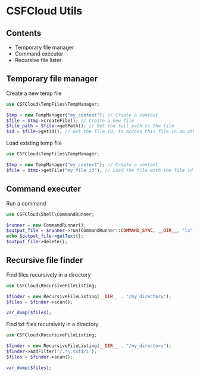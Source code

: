 # CSFCloud Utils

## Contents
* Temporary file manager
* Command executer
* Recursive file lister

## Temporary file manager
Create a new temp file
```php
use CSFCloud\TempFiles\TempManager;

$tmp = new TempManager("my_context"); // Create a context
$file = $tmp->createFile(); // Create a new file
$file_path = $file->getPath(); // Get the full path to the file
$id = $file->getId(); // Get the file id, to access this file in an other session
```

Load existing temp file
```php
use CSFCloud\TempFiles\TempManager;

$tmp = new TempManager("my_context"); // Create a context
$file = $tmp->getFile("my_file_id"); // Load the file with the file id
```

## Command executer

Run a command
```php
use CSFCloud\Shell\CommandRunner;

$runner = new CommandRunner();
$output_file = $runner->run(CommandRunner::COMMAND_SYNC, __DIR__, "ls");
echo $output_file->getText();
$output_file->delete();
```

## Recursive file finder

Find files recursively  in a directory
```php
use CSFCloud\RecursiveFileListing;

$finder = new RecursiveFileListing(__DIR__ . "/my_directory");
$files = $finder->scan();

var_dump($files);
```

Find txt files recursively in a directory
```php
use CSFCloud\RecursiveFileListing;

$finder = new RecursiveFileListing(__DIR__ . "/my_directory");
$finder->addFilter('/.*\.txt$/i');
$files = $finder->scan();

var_dump($files);
```